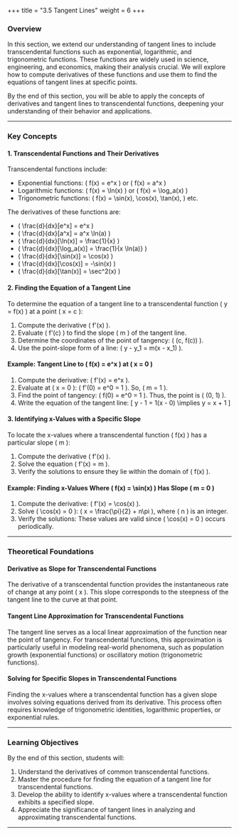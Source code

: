 +++
title = "3.5 Tangent Lines"
weight = 6
+++

### Overview
In this section, we extend our understanding of tangent lines to include transcendental functions such as exponential, logarithmic, and trigonometric functions. These functions are widely used in science, engineering, and economics, making their analysis crucial. We will explore how to compute derivatives of these functions and use them to find the equations of tangent lines at specific points.

By the end of this section, you will be able to apply the concepts of derivatives and tangent lines to transcendental functions, deepening your understanding of their behavior and applications.

---

### Key Concepts

#### 1. **Transcendental Functions and Their Derivatives**
Transcendental functions include:
- Exponential functions: \( f(x) = e^x \) or \( f(x) = a^x \)
- Logarithmic functions: \( f(x) = \ln(x) \) or \( f(x) = \log_a(x) \)
- Trigonometric functions: \( f(x) = \sin(x), \cos(x), \tan(x), \) etc.

The derivatives of these functions are:
- \( \frac{d}{dx}[e^x] = e^x \)
- \( \frac{d}{dx}[a^x] = a^x \ln(a) \)
- \( \frac{d}{dx}[\ln(x)] = \frac{1}{x} \)
- \( \frac{d}{dx}[\log_a(x)] = \frac{1}{x \ln(a)} \)
- \( \frac{d}{dx}[\sin(x)] = \cos(x) \)
- \( \frac{d}{dx}[\cos(x)] = -\sin(x) \)
- \( \frac{d}{dx}[\tan(x)] = \sec^2(x) \)

#### 2. **Finding the Equation of a Tangent Line**
To determine the equation of a tangent line to a transcendental function \( y = f(x) \) at a point \( x = c \):
1. Compute the derivative \( f'(x) \).
2. Evaluate \( f'(c) \) to find the slope \( m \) of the tangent line.
3. Determine the coordinates of the point of tangency: \( (c, f(c)) \).
4. Use the point-slope form of a line: \( y - y_1 = m(x - x_1) \).

#### Example: Tangent Line to \( f(x) = e^x \) at \( x = 0 \)
1. Compute the derivative: \( f'(x) = e^x \).
2. Evaluate at \( x = 0 \): \( f'(0) = e^0 = 1 \). So, \( m = 1 \).
3. Find the point of tangency: \( f(0) = e^0 = 1 \). Thus, the point is \( (0, 1) \).
4. Write the equation of the tangent line:
   \[
   y - 1 = 1(x - 0) \implies y = x + 1
   \]

#### 3. **Identifying x-Values with a Specific Slope**
To locate the x-values where a transcendental function \( f(x) \) has a particular slope \( m \):
1. Compute the derivative \( f'(x) \).
2. Solve the equation \( f'(x) = m \).
3. Verify the solutions to ensure they lie within the domain of \( f(x) \).

#### Example: Finding x-Values Where \( f(x) = \sin(x) \) Has Slope \( m = 0 \)
1. Compute the derivative: \( f'(x) = \cos(x) \).
2. Solve \( \cos(x) = 0 \): \( x = \frac{\pi}{2} + n\pi \), where \( n \) is an integer.
3. Verify the solutions: These values are valid since \( \cos(x) = 0 \) occurs periodically.

---

### Theoretical Foundations

#### Derivative as Slope for Transcendental Functions
The derivative of a transcendental function provides the instantaneous rate of change at any point \( x \). This slope corresponds to the steepness of the tangent line to the curve at that point.

#### Tangent Line Approximation for Transcendental Functions
The tangent line serves as a local linear approximation of the function near the point of tangency. For transcendental functions, this approximation is particularly useful in modeling real-world phenomena, such as population growth (exponential functions) or oscillatory motion (trigonometric functions).

#### Solving for Specific Slopes in Transcendental Functions
Finding the x-values where a transcendental function has a given slope involves solving equations derived from its derivative. This process often requires knowledge of trigonometric identities, logarithmic properties, or exponential rules.

---

### Learning Objectives
By the end of this section, students will:
1. Understand the derivatives of common transcendental functions.
2. Master the procedure for finding the equation of a tangent line for transcendental functions.
3. Develop the ability to identify x-values where a transcendental function exhibits a specified slope.
4. Appreciate the significance of tangent lines in analyzing and approximating transcendental functions.

---
